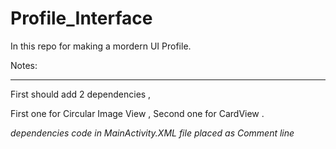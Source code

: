 # Profile_Interface
In this repo for making a mordern UI Profile. 


Notes:
_______
 First should add 2 dependencies , 
 
First one for Circular Image View , Second one for CardView .

*dependencies code in MainActivity.XML file placed as Comment line* 
